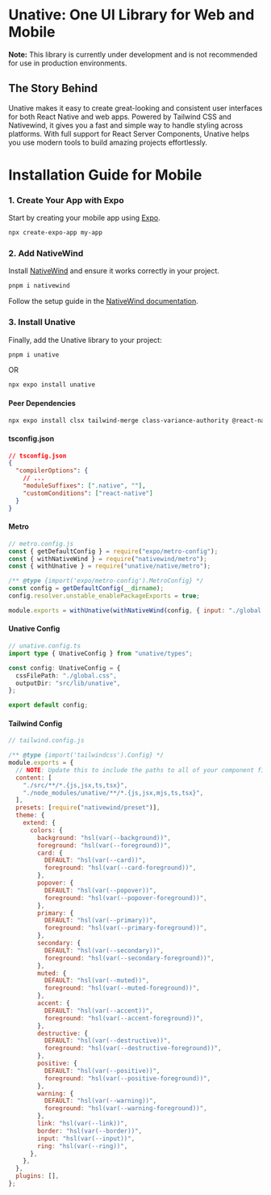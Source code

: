 # Unative: One UI Library for Web and Mobile

**Note:** This library is currently under development and is not recommended for use in production environments.

## The Story Behind

Unative makes it easy to create great-looking and consistent user interfaces for both React Native and web apps. Powered by Tailwind CSS and Nativewind, it gives you a fast and simple way to handle styling across platforms. With full support for React Server Components, Unative helps you use modern tools to build amazing projects effortlessly.

# Installation Guide for Mobile

### 1. Create Your App with Expo

Start by creating your mobile app using [Expo](https://docs.expo.dev/).

```sh
npx create-expo-app my-app
```

### 2. Add NativeWind

Install [NativeWind](https://www.nativewind.dev/) and ensure it works correctly in your project.

```sh
pnpm i nativewind
```

Follow the setup guide in the [NativeWind documentation](https://www.nativewind.dev/quick-starts/expo).

### 3. Install Unative

Finally, add the Unative library to your project:

```sh
pnpm i unative
```

OR

```sh
npx expo install unative
```

#### Peer Dependencies

```sh
npx expo install clsx tailwind-merge class-variance-authority @react-native-async-storage/async-storage
```

#### tsconfig.json

```json
// tsconfig.json
{
  "compilerOptions": {
    // ...
    "moduleSuffixes": [".native", ""],
    "customConditions": ["react-native"]
  }
}
```

#### Metro

```js
// metro.config.js
const { getDefaultConfig } = require("expo/metro-config");
const { withNativeWind } = require("nativewind/metro");
const { withUnative } = require("unative/native/metro");

/** @type {import('expo/metro-config').MetroConfig} */
const config = getDefaultConfig(__dirname);
config.resolver.unstable_enablePackageExports = true;

module.exports = withUnative(withNativeWind(config, { input: "./global.css" }));
```

#### Unative Config

```ts
// unative.config.ts
import type { UnativeConfig } from "unative/types";

const config: UnativeConfig = {
  cssFilePath: "./global.css",
  outputDir: "src/lib/unative",
};

export default config;
```

#### Tailwind Config

```js
// tailwind.config.js

/** @type {import('tailwindcss').Config} */
module.exports = {
  // NOTE: Update this to include the paths to all of your component files.
  content: [
    "./src/**/*.{js,jsx,ts,tsx}",
    "./node_modules/unative/**/*.{js,jsx,mjs,ts,tsx}",
  ],
  presets: [require("nativewind/preset")],
  theme: {
    extend: {
      colors: {
        background: "hsl(var(--background))",
        foreground: "hsl(var(--foreground))",
        card: {
          DEFAULT: "hsl(var(--card))",
          foreground: "hsl(var(--card-foreground))",
        },
        popover: {
          DEFAULT: "hsl(var(--popover))",
          foreground: "hsl(var(--popover-foreground))",
        },
        primary: {
          DEFAULT: "hsl(var(--primary))",
          foreground: "hsl(var(--primary-foreground))",
        },
        secondary: {
          DEFAULT: "hsl(var(--secondary))",
          foreground: "hsl(var(--secondary-foreground))",
        },
        muted: {
          DEFAULT: "hsl(var(--muted))",
          foreground: "hsl(var(--muted-foreground))",
        },
        accent: {
          DEFAULT: "hsl(var(--accent))",
          foreground: "hsl(var(--accent-foreground))",
        },
        destructive: {
          DEFAULT: "hsl(var(--destructive))",
          foreground: "hsl(var(--destructive-foreground))",
        },
        positive: {
          DEFAULT: "hsl(var(--positive))",
          foreground: "hsl(var(--positive-foreground))",
        },
        warning: {
          DEFAULT: "hsl(var(--warning))",
          foreground: "hsl(var(--warning-foreground))",
        },
        link: "hsl(var(--link))",
        border: "hsl(var(--border))",
        input: "hsl(var(--input))",
        ring: "hsl(var(--ring))",
      },
    },
  },
  plugins: [],
};
```
